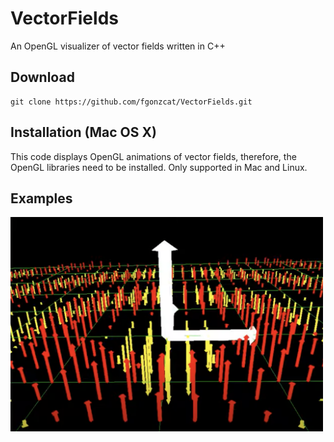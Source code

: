 # VectorFields
An OpenGL visualizer of vector fields written in C++

## Download

```
git clone https://github.com/fgonzcat/VectorFields.git
```

## Installation (Mac OS X)
This code displays OpenGL animations of vector fields, therefore, the OpenGL libraries need to be installed.
Only supported in Mac and Linux.

## Examples

<img src="https://github.com/fgonzcat/VectorFields/blob/main/example1.png?raw=true" alt="Alt text" width="500">
